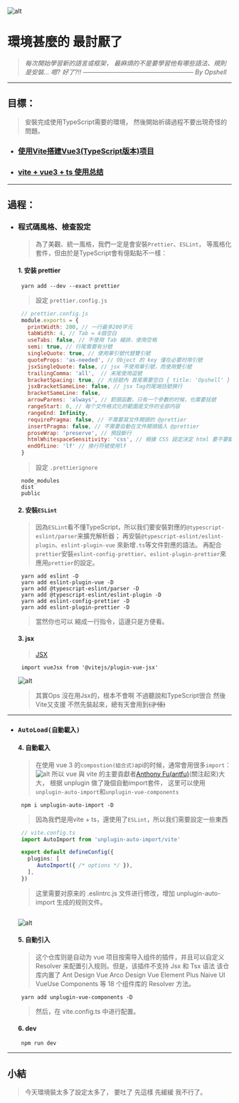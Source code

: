 ![alt](https://)

# 環境甚麼的 最討厭了
   > *每次開始學習新的語言或框架，*
   > *最麻煩的不是要學習他有哪些語法、規則*
   > *是安裝...*
   > *嗯?  好了?!!*
   > *───────────────────────── By Opshell*

---
## 目標：
   > 安裝完成使用TypeScript需要的環境，
   > 然後開始祈禱過程不要出現奇怪的問題。


- ### [使用Vite搭建Vue3(TypeScript版本)项目](https://www.jianshu.com/p/2d1b6c28e9ac)
- ### [vite + vue3 + ts 使用总结](https://segmentfault.com/a/1190000041296321)

---
## 過程：
- ### 程式碼風格、檢查設定
   > 為了美觀、統一風格，我們一定是會安裝`Prettier`、`ESLint`，
   > 等風格化套件，但由於是TypeScript會有億點點不一樣：

   #### 1. 安装 prettier
   ```shell
    yarn add --dev --exact prettier
   ```
   > 設定 `prettier.config.js`
   ```javascript
    // prettier.config.js
    module.exports = {
      printWidth: 200, // 一行最多200字元
      tabWidth: 4, // Tab = 4個空白
      useTabs: false, // 不使用 Tab 縮排，使用空格
      semi: true, // 行尾需要有分號
      singleQuote: true, // 使用單引號代替雙引號
      quoteProps: 'as-needed', // Object 的 key 僅在必要时用引號
      jsxSingleQuote: false, // jsx 不使用單引號，而使用雙引號
      trailingComma: 'all',  // 末尾使用逗號
      bracketSpacing: true, // 大括號內 首尾需要空白 { title: 'Opshell' }
      jsxBracketSameLine: false, // jsx Tag的尾端括號换行
      bracketSameLine: false,
      arrowParens: 'always', // 箭頭函數，只有一个參數的时候，也需要括號
      rangeStart: 0, // 每个文件格式化的範圍是文件的全部内容
      rangeEnd: Infinity,
      requirePragma: false, // 不需要寫文件開頭的 @prettier
      insertPragma: false, // 不需要自動在文件開頭插入 @prettier
      proseWrap: 'preserve', // 預設斷行
      htmlWhitespaceSensitivity: 'css', // 根據 CSS 設定決定 html 要不要斷行
      endOfLine: 'lf' // 換行符號使用lf
    }
   ```
   > 設定 `.prettierignore`
   ```
    node_modules
    dist
    public
   ```

   #### 2. 安裝`ESLint`
   > 因為`ESLint`看不懂TypeScript，所以我们要安裝對應的`@typescript-eslint/parser`来擴充解析器；
   > 再安裝`@typescript-eslint/eslint-plugin`、`eslint-plugin-vue` 來新增`.ts`等文件對應的語法。
   > 再配合`prettier`安裝`eslint-config-prettier`、`eslint-plugin-prettier`來應用`prettier`的設定。
   ```shell
    yarn add eslint -D
    yarn add eslint-plugin-vue -D
    yarn add @typescript-eslint/parser -D
    yarn add @typescript-eslint/eslint-plugin -D
    yarn add eslint-config-prettier -D
    yarn add eslint-plugin-prettier -D
   ```
   > 當然你也可以 縮成一行指令，這邊只是方便看。

   #### 3. jsx
   > [JSX](https://blog.csdn.net/qq_16221009/article/details/122460305)
   ```shell
    import vueJsx from '@vitejs/plugin-vue-jsx'
   ```
   ![alt](https://)

   > 其實Ops 沒在用Jsx的，根本不會啊
   > 不過聽說和TypeScript很合 然後Vite又支援
   > 不然先裝起來，總有天會用到~~(才怪)~~

---
- ### `AutoLoad(自動載入)`
   #### 4. 自動載入
   > 在使用 vue 3 的`compostion(組合式)`api的时候，通常會用很多`import`：
   ![alt](https://)
   > 所以 vue 與 vite 的主要貢獻者[Anthony Fu(antfu)](https://github.com/antfu)(關注起來)大大，
   > 根据 unplugin 做了幾個自動import套件，
   > 这里可以使用`unplugin-auto-import`和`unplugin-vue-components`
   ```
    npm i unplugin-auto-import -D
   ```

   > 因為我們是用vite + ts，還使用了`ESLint`，所以我们需要設定一些東西

   ```typescript
    // vite.config.ts
    import AutoImport from 'unplugin-auto-import/vite'

    export default defineConfig({
      plugins: [
         AutoImport({ /* options */ }),
      ],
    })
   ```

   > 这里需要对原来的 .eslintrc.js 文件进行修改，增加 unplugin-auto-import 生成的规则文件。
   ```
   ```

   ![alt](https://)

   #### 5. 自動引入
   > 这个仓库则是自动为 vue 项目按需导入组件的插件，并且可以自定义 Resolver 来配置引入规则。但是，该插件不支持 Jsx 和 Tsx 语法
   > 该仓库内置了 Ant Design Vue Arco Design Vue Element Plus Naive UI VueUse Components 等 18 个组件库的 Resolver 方法。
   ```shell
    yarn add unplugin-vue-components -D
   ```

   > 然后，在 vite.config.ts 中进行配置。

   #### 6. dev
   ```shell
    npm run dev
   ```
---
## 小結
> 今天環境裝太多了設定太多了，
> 要吐了 先這樣  先緩緩  我不行了。
